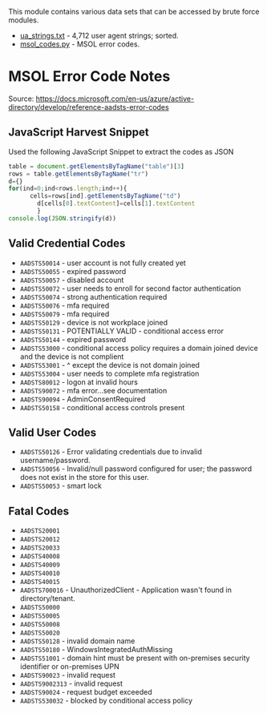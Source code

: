 This module contains various data sets that can be accessed
by brute force modules.

- [ua\_strings.txt](https://github.com/tamimibrahim17/List-of-user-agents) - 4,712 user agent strings; sorted.
- [msol\_codes.py](https://docs.microsoft.com/en-us/azure/active-directory/develop/reference-aadsts-error-codes) - MSOL error codes.

# MSOL Error Code Notes

Source: https://docs.microsoft.com/en-us/azure/active-directory/develop/reference-aadsts-error-codes

## JavaScript Harvest Snippet

Used the following JavaScript Snippet to extract the codes as JSON

```javascript
table = document.getElementsByTagName("table")[3]
rows = table.getElementsByTagName("tr")
d={}
for(ind=0;ind<rows.length;ind++){
      cells=rows[ind].getElementsByTagName("td")
        d[cells[0].textContent]=cells[1].textContent
        }
console.log(JSON.stringify(d))
```

## Valid Credential Codes

 - `AADSTS50014` - user account is not fully created yet
 - `AADSTS50055` - expired password
 - `AADSTS50057` - disabled account
 - `AADSTS50072` - user needs to enroll for second factor authentication
 - `AADSTS50074` - strong authentication required
 - `AADSTS50076` - mfa required
 - `AADSTS50079` - mfa required
 - `AADSTS50129` - device is not workplace joined
 - `AADSTS50131` - POTENTIALLY VALID - conditional access error
 - `AADSTS50144` - expired password
 - `AADSTS53000` - conditional access policy requires a domain joined device and the device is not complient
 - `AADSTS53001` - ^ except the device is not domain joined
 - `AADSTS53004` - user needs to complete mfa registration
 - `AADSTS80012` - logon at invalid hours
 - `AADSTS90072` - mfa error...see documentation
 - `AADSTS90094` - AdminConsentRequired
 - `AADSTS50158` - conditional access controls present

## Valid User Codes

 - `AADSTS50126` - Error validating credentials due to invalid username/password. 
 - `AADSTS50056` - Invalid/null password configured for user; the password does not exist
                   in the store for this user.
 - `AADSTS50053` - smart lock

## Fatal Codes

 - `AADSTS20001`
 - `AADSTS20012`
 - `AADSTS20033`
 - `AADSTS40008`
 - `AADSTS40009`
 - `AADSTS40010`
 - `AADSTS40015`
 - `AADSTS700016`  - UnauthorizedClient - Application wasn't found in directory/tenant.
 - `AADSTS50000`
 - `AADSTS50005`
 - `AADSTS50008`
 - `AADSTS50020`
 - `AADSTS50128`   - invalid domain name
 - `AADSTS50180`   - WindowsIntegratedAuthMissing
 - `AADSTS51001`   - domain hint must be present with on-premises security identifier or on-premises UPN
 - `AADSTS90023`   - invalid request
 - `AADSTS9002313` - invalid request
 - `AADSTS90024`   - request budget exceeded
 - `AADSTS530032`  - blocked by conditional access policy

